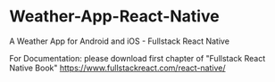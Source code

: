 # Weather-App-React-Native
A Weather App for Android and iOS - Fullstack React Native

For Documentation:
please download first chapter of "Fullstack React Native Book"
https://www.fullstackreact.com/react-native/
